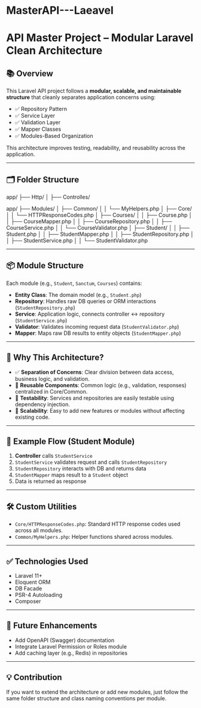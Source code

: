 # MasterAPI---Laeavel
# API Master Project – Modular Laravel Clean Architecture

## 📚 Overview

This Laravel API project follows a **modular, scalable, and maintainable structure** that cleanly separates application concerns using:

- ✅ Repository Pattern
- ✅ Service Layer
- ✅ Validation Layer
- ✅ Mapper Classes
- ✅ Modules-Based Organization

This architecture improves testing, readability, and reusability across the application.

---

## 🗂 Folder Structure
app/ 
├── Http/ 
│ ├── Controlles/ 


app/ 
├── Modules/ 
│ ├── Common/ 
│ │ └── MyHelpers.php 
│ ├── Core/ 
│ │ └── HTTPResponseCodes.php 
│ ├── Courses/ 
│ │ ├── Course.php 
│ │ ├── CourseMapper.php 
│ │ ├── CourseRepository.php 
│ │ ├── CourseService.php 
│ │ └── CourseValidator.php 
│ ├── Student/ 
│ │ ├── Student.php 
│ │ ├── StudentMapper.php 
│ │ ├── StudentRepository.php 
│ │ ├── StudentService.php 
│ │ └── StudentValidator.php 

---

## 📦 Module Structure

Each module (e.g., `Student`, `Sanctum`, `Courses`) contains:

- **Entity Class**: The domain model (e.g., `Student.php`)
- **Repository**: Handles raw DB queries or ORM interactions (`StudentRepository.php`)
- **Service**: Application logic, connects controller ↔ repository (`StudentService.php`)
- **Validator**: Validates incoming request data (`StudentValidator.php`)
- **Mapper**: Maps raw DB results to entity objects (`StudentMapper.php`)

---

## 🧠 Why This Architecture?

- ✅ **Separation of Concerns**: Clear division between data access, business logic, and validation.
- 🔁 **Reusable Components**: Common logic (e.g., validation, responses) centralized in Core/Common.
- 🧪 **Testability**: Services and repositories are easily testable using dependency injection.
- 🚀 **Scalability**: Easy to add new features or modules without affecting existing code.

---

## 🔄 Example Flow (Student Module)

1. **Controller** calls `StudentService`
2. `StudentService` validates request and calls `StudentRepository`
3. `StudentRepository` interacts with DB and returns data
4. `StudentMapper` maps result to a `Student` object
5. Data is returned as response

---

## 🛠 Custom Utilities

- `Core/HTTPResponseCodes.php`: Standard HTTP response codes used across all modules.
- `Common/MyHelpers.php`: Helper functions shared across modules.

---

## ✅ Technologies Used

- Laravel 11+
- Eloquent ORM
- DB Facade
- PSR-4 Autoloading
- Composer

---

## 📌 Future Enhancements

- Add OpenAPI (Swagger) documentation
- Integrate Laravel Permission or Roles module
- Add caching layer (e.g., Redis) in repositories

---

## 💡 Contribution

If you want to extend the architecture or add new modules, just follow the same folder structure and class naming conventions per module.

